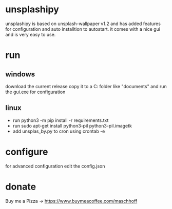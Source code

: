# unsplashipy 
unsplashipy is based on unsplash-wallpaper v1.2
and has added features for configuration and auto installtion to autostart.
it comes with a nice gui and is very easy to use.

# run
## windows
download the current release copy it to a C: folder like "documents" and run the gui.exe for configuration

## linux
* run python3 -m pip install -r requirements.txt
* run sudo apt-get install python3-pil python3-pil.imagetk
* add unsplas_by.py to cron using crontab -e 


# configure
for advanced configuration edit the config.json

# donate
Buy me a Pizza -> https://www.buymeacoffee.com/maschhoff
